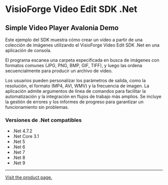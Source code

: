 ﻿# VisioForge Video Edit SDK .Net

## Simple Video Player Avalonia Demo

Este ejemplo del SDK muestra cómo crear un vídeo a partir de una colección de imágenes utilizando el VisioForge Video Edit SDK .Net en una aplicación de consola.

El programa escanea una carpeta especificada en busca de imágenes con formatos comunes (JPG, PNG, BMP, GIF, TIFF), y luego las ordena secuencialmente para producir un archivo de vídeo.

Los usuarios pueden personalizar los parámetros de salida, como la resolución, el formato (MP4, AVI, WMV) y la frecuencia de imagen. La aplicación admite argumentos de línea de comandos para facilitar la automatización y la integración en flujos de trabajo más amplios. Se incluye la gestión de errores y los informes de progreso para garantizar un funcionamiento sin problemas.

### Versiones de .Net compatibles

* .Net 4.7.2
* .Net Core 3.1
* .Net 5
* .Net 6
* .Net 7
* .Net 8
* .Net 9

---

[Visit the product page.](https://www.visioforge.com/video-edit-sdk-net)

